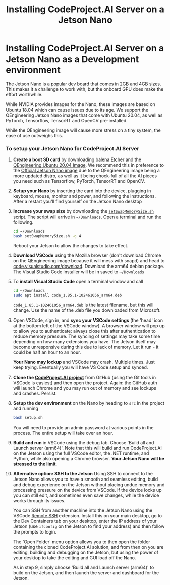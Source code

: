 ﻿---
title: Installing CodeProject.AI Server on a Jetson Nano
tags:
  - CodeProject.AI
  - Jetson Nano
---

# Installing CodeProject.AI Server on a Jetson Nano as a Development environment

The Jetson Nano is a popular dev board that comes in 2GB and 4GB sizes. This makes it a challenge to work with, but the onboard GPU does make the effort worthwhile.

While NVIDIA provides images for the Nano, these images are based on Ubuntu 18.04 which can cause issues due to its age. We support the QEngineering Jetson Nano images that come with Ubuntu 20.04, as well as PyTorch, Tensorflow, TensorRT and OpenCV pre-installed.

While the QEngineering image will cause more stress on a tiny system, the ease of use outweighs this.

### To setup your Jetson Nano for CodeProject.AI Server

1. **Create a boot SD card** by downloading [balena Etcher](https://etcher.balena.io/) and the [QEngineering Ubuntu 20.04 Image](https://github.com/Qengineering/Jetson-Nano-Ubuntu-20-image). We recommend this in preference to the [Official Jetson Nano image](https://developer.nvidia.com/embedded/learn/get-started-jetson-nano-devkit#write) due to the QEngineering image being a more updated distro, as well as it being chock-full of all the AI pieces you need such as Tensorflow, PyTorch, TensorRT and OpenCV.

2. **Setup your Nano** by inserting the card into the device, plugging in keyboard, mouse, monitor and power, and following the instructions. After a restart you'll find yourself on the Jetson Nano desktop

3. **Increase your swap size** by downloading the [`setSwapMemorySize.sh`](https://github.com/JetsonHacksNano/resizeSwapMemory/blob/master/setSwapMemorySize.sh) script. The script will arrive in `~/Downloads`. Open a terminal and run the following.
    ```bash
    cd ~/Downloads
    bash setSwapMemorySize.sh -g 4
    ```

    Reboot your Jetson to allow the changes to take effect.

4. **Download VSCode** using the Mozilla browser (don't download Chrome on the QEngineering image because it will mess with snapd) and head to [code.visualstudio.com/download](https://code.visualstudio.com/download). Download the arm64 debian package. The Visual Studio Code installer will be in saved to `~/Downloads`

5. To **install Visual Studio Code** open a terminal window and call
   ```bash
   cd ~/Downloads
   sudo apt install code_1.85.1-102461056_arm64.deb
   ```
   `code_1.85.1-102461056_arm64.deb` is the latest filename, but this will change. Use the name of the .deb file you downloaded from Microsoft.

6. Open VSCode, sign in, and **sync your VSCode settings** (the 'head' icon at the bottom left of the VSCode window). A browser window will pop up to allow you to authenticate: always close this after authentication to reduce memory pressure. The syncing of settings may take some time depending on how many extensions you have. The Jetson itself may become unresponsive during this due to lack of memory. Let it run - it could be half an hour to an hour.

    **Your Nano may lockup** and VSCode may crash. Multiple times. Just keep trying. Eventually you will have VS Code setup and synced.

7. **Clone the [CodeProject.AI project](https://github.com/codeproject/CodeProject.AI-Server)** from GitHub (using the Git tools in VSCode is easiest) and then open the project. Again: the GitHub auth will launch Chrome and you may run out of memory and see lockups and crashes. Persist.

8. **Setup the dev environment** on the Nano by heading to `src` in the project and running 
    ```bash
    bash setup.sh
    ````
    You will need to provide an admin password at various points in the process. The entire setup will take over an hour.

9. **Build and run** in VSCode using the debug tab. Choose 'Build all and Launch server (arm64)'. Note that this will build and run CodeProject.AI on the Jetson using the full VSCode editor, the .NET runtime, and Python, while also opening a Chrome browser. **Your Jetson Nano will be stressed to the limit**.

10. **Alternative option: SSH to the Jetson** Using SSH to connect to the Jetson Nano allows you to have a smooth and seamless editing, build and debug experience on the Jetson without placing undue memory and processing pressure on the device from VSCode. If the device locks up you can still edit, and sometimes even save changes, while the device works through its issues. 

    You can SSH from another machine into the Jetson Nano using the VSCode [Remote SSH](https://marketplace.visualstudio.com/items?itemName=ms-vscode-remote.remote-ssh) extension. Install this on your main desktop, go to the Dev Containers tab on your desktop, enter the IP address of your Jetson (use `ifconfig` on the Jetson to find your address) and then follow the prompts to login. 
    
    The 'Open Folder' menu option allows you to then open the folder containing the cloned CodeProject.AI solution, and from then on you are editing, building and debugging on the Jetson, but using the power of your desktop to take the editing and GUI load off the Nano.

    As in step 9, simply choose 'Build all and Launch server (arm64)' to build on the Jetson, and then launch the server and dashboard for the Jetson.